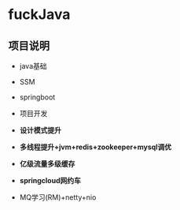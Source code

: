 # fuckJava

## 项目说明

- java基础
- SSM
- springboot
- 项目开发

- **设计模式提升**
- **多线程提升+jvm+redis+zookeeper+mysql调优**
- **亿级流量多级缓存**
- **springcloud网约车**
- MQ学习(RM)+netty+nio